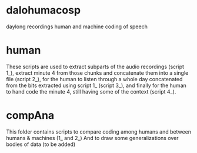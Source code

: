 # dalohumacosp
daylong recordings human and machine coding of speech

# human
These scripts are used to extract subparts of the audio recordings (script 1_),
extract minute 4 from those chunks and concatenate them into a single file (script 2_),
for the human to listen through a whole day concatenated from the bits extracted using script 1_ (script 3_),
and finally for the human to hand code the minute 4, still having some of the context (script 4_).

# compAna
This folder contains scripts to compare coding among humans and between humans & machines (1_ and 2_)
And to draw some generalizations over bodies of data (to be added)
